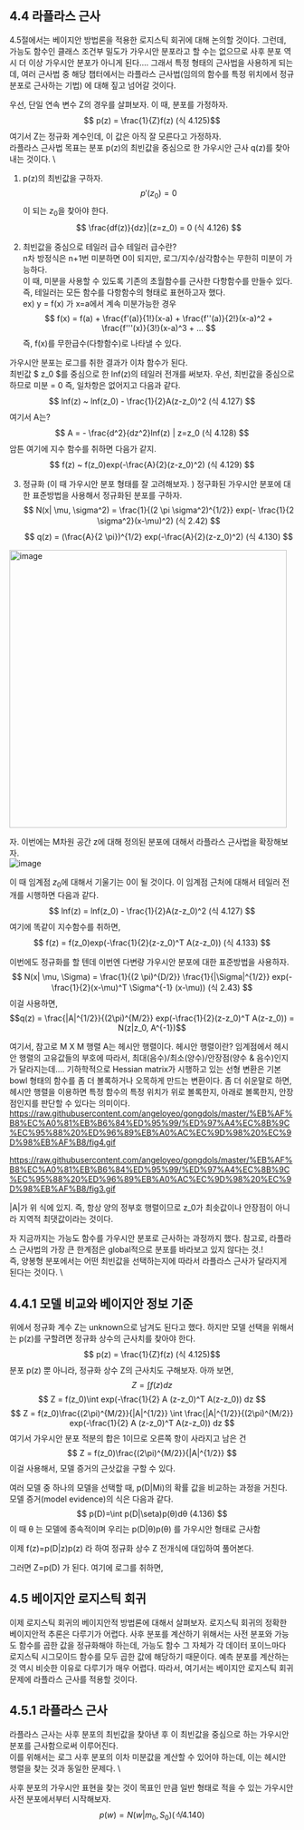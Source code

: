 ## 4.4 라플라스 근사
4.5절에서는 베이지안 방법론을 적용한 로지스틱 회귀에 대해 논의할 것이다. 
그런데, 가능도 함수인 클래스 조건부 밀도가 가우시안 분포라고 할 수는 없으므로 사후 분포 역시 더 이상 가우시안 분포가 아니게 된다.... 
그래서 특정 형태의 근사법을 사용하게 되는데, 여러 근사법 중 해당 챕터에서는 라플라스 근사법(임의의 함수를 특정 위치에서 정규 분포로 근사하는 기법)
에 대해 짚고 넘어갈 것이다.

우선, 단일 연속 변수 Z의 경우를 살펴보자. 이 때, 분포를 가정하자. 
$$ p(z) = \frac{1}{Z}f(z) (식 4.125)$$
여기서 Z는 정규화 계수인데, 이 값은 아직 잘 모른다고 가정하자.   \
라플라스 근사법 목표는 분포 p(z)의 최빈값을 중심으로 한 가우시안 근사 q(z)를 찾아내는 것이다. \

1) p(z)의 최빈값을 구하자. 
$$ p'(z_0) = 0 $$
이 되는 $z_0$을 찾아야 한다. 
$$ \frac{df(z)}{dz}|(z=z_0) = 0  (식 4.126) $$

2) 최빈값을 중심으로 테일러 급수
테일러 급수란?   \
n차 방정식은 n+1번 미분하면 0이 되지만, 로그/지수/삼각함수는 무한히 미분이 가능하다.  \
이 때, 미분을 사용할 수 있도록 기존의 초월함수를 근사한 다항함수를 만들수 있다.  \
즉, 테일러는 모든 함수를 다항함수의 형태로 표현하고자 했다.  \
ex) y = f(x) 가 x=a에서 계속 미분가능한 경우 
$$ f(x) = f(a) + \frac{f'(a)}{1!}(x-a)  + \frac{f''(a)}{2!}(x-a)^2 + \frac{f'''(x)}{3!}(x-a)^3 + ...  $$
즉, f(x)를 무한급수(다항함수)로 나타낼 수 있다. 


가우시안 분포는 로그를 취한 결과가 이차 함수가 된다. \
최빈값 $ z_0 $를 중심으로 한 lnf(z)의 테일러 전개를 써보자. 우선, 최빈값을 중심으로 하므로 미분 = 0 즉, 일차항은 없어지고 다음과 같다. 
$$ lnf(z) ~ lnf(z_0) - \frac{1}{2}A(z-z_0)^2  (식 4.127) $$
여기서 A는? 
$$ A = - \frac{d^2}{dz^2}lnf(z) | z=z_0  (식 4.128) $$
암튼 여기에 지수 함수를 취하면 다음가 같지. 
$$ f(z) ~ f(z_0)exp(-\frac{A}{2}(z-z_0)^2)  (식 4.129) $$

3) 정규화 (이 때 가우시안 분포 형태를 잘 고려해보자. )
정구화된 가우시안 분포에 대한 표준방법을 사용해서 정규화된 분포를 구하자. 
$$ N(x| \mu, \sigma^2) = \frac{1}{(2 \pi \sigma^2)^{1/2}} exp(- \frac{1}{2 \sigma^2}(x-\mu)^2) (식 2.42) $$
$$ q(z) = (\frac{A}{2 \pi})^{1/2} exp(-\frac{A}{2}(z-z_0)^2) (식 4.130) $$

<img width="490" alt="image" src="https://user-images.githubusercontent.com/71582504/220542106-4bb8f586-06e6-472f-932c-e855fe69b7aa.png">


자. 이번에는 M차원 공간 z에 대해 정의된 분포에 대해서 라플라스 근사법을 확장해보자. \
![image](https://user-images.githubusercontent.com/71582504/220542945-18579379-2409-4c4a-8490-bd5672bb0d9c.png)

이 때 임계점 $z_0$에 대해서 기울기는 0이 될 것이다. 이 임계점 근처에 대해서 테일러 전개를 시행하면 다음과 같다. 
$$ lnf(z) = lnf(z_0) - \frac{1}{2}A(z-z_0)^2  (식 4.127) $$
여기에 똑같이 지수함수를 취하면, 
$$ f(z) = f(z_0)exp(-\frac{1}{2}(z-z_0)^T A(z-z_0))  (식 4.133) $$

이번에도 정규화를 할 텐데 이번엔 다변량 가우시안 분포에 대한 표준방법을 사용하자. 
$$ N(x| \mu, \Sigma) = \frac{1}{(2 \pi)^{D/2}} \frac{1}{|\Sigma|^{1/2}} exp(-\frac{1}{2}(x-\mu)^T \Sigma^{-1} (x-\mu)) (식 2.43) $$
이걸 사용하면, 
$$q(z) = \frac{|A|^{1/2}}{(2\pi)^{M/2}} exp(-\frac{1}{2}(z-z_0)^T A(z-z_0)) = N(z|z_0, A^{-1})$$

여기서, 참고로 M X M 행렬 A는 헤시안 행렬이다. 
헤시안 행렬이란? 
임계점에서 헤시안 행렬의 고유값들의 부호에 따라서, 최대(음수)/최소(양수)/안장점(양수 & 음수)인지가 달라지는데....
기하학적으로 Hessian matrix가 시행하고 있는 선형 변환은 기본 bowl 형태의 함수를 좀 더 볼록하거나 오목하게 만드는 변환이다.
좀 더 쉬운말로 하면, 헤시안 행렬을 이용하면 특정 함수의 특정 위치가 위로 볼록한지, 아래로 볼록한지, 안장점인지를 판단할 수 있다는 의미이다.
https://raw.githubusercontent.com/angeloyeo/gongdols/master/%EB%AF%B8%EC%A0%81%EB%B6%84%ED%95%99/%ED%97%A4%EC%8B%9C%EC%95%88%20%ED%96%89%EB%A0%AC%EC%9D%98%20%EC%9D%98%EB%AF%B8/fig4.gif

https://raw.githubusercontent.com/angeloyeo/gongdols/master/%EB%AF%B8%EC%A0%81%EB%B6%84%ED%95%99/%ED%97%A4%EC%8B%9C%EC%95%88%20%ED%96%89%EB%A0%AC%EC%9D%98%20%EC%9D%98%EB%AF%B8/fig3.gif

|A|가 위 식에 있지. 즉, 항상 양의 정부호 행렬이므로 z_0가 최솟값이나 안장점이 아니라 지역적 최댓값이라는 것이다. 

자 지금까지는 가능도 함수를 가우시안 분포로 근사하는 과정까지 했다. 
참고로, 라플라스 근사법의 가장 큰 한계점은 global적으로 분포를 바라보고 있지 않다는 것.! \
즉, 양봉형 분포에서는 어떤 최빈값을 선택하는지에 따라서 라플라스 근사가 달라지게 된다는 것이다. \


## 4.4.1 모델 비교와 베이지안 정보 기준
위에서 정규화 계수 Z는 unknown으로 남겨도 된다고 했다.
하지만 모델 선택을 위해서는 p(z)를 구할려면 정규화 상수의 근사치를 찾아야 한다. 
$$ p(z) = \frac{1}{Z}f(z) (식 4.125)$$
분포 p(z) 뿐 아니라, 정규화 상수 Z의 근사치도 구해보자. 
아까 보면, 
$$ Z = \int f(z)dz $$
$$ Z = f(z_0)\int exp(-\frac{1}{2} A (z-z_0)^T A(z-z_0)) dz $$
$$ Z = f(z_0)\frac{(2\pi)^{M/2}}{|A|^{1/2}} \int \frac{|A|^{1/2}}{(2\pi)^{M/2}} exp(-\frac{1}{2} A (z-z_0)^T A(z-z_0)) dz $$
여기서 가우시안 분포 적분의 합은 1이므로 오른쪽 항이 사라지고 남은 건
$$ Z = f(z_0)\frac{(2\pi)^{M/2}}{|A|^{1/2}} $$ 
이걸 사용해서, 모델 증거의 근삿값을 구할 수 있다. 

여러 모델 중 하나의 모델을 선택할 때, p(D|Mi)의 확률 값을 비교하는 과정을 거친다. 
모델 증거(model evidence)의 식은 다음과 같다. 
$$ p(D)=\int p(D|\seta)p(θ)dθ (4.136) $$
이 때 θ
 는 모델에 종속적이며 우리는 p(D|θ)p(θ)
 를 가우시안 형태로 근사함

이제 f(z)=p(D|z)p(z)
 라 하여 정규화 상수 Z
 전개식에 대입하여 풀어본다.

그러면 Z=p(D)
 가 된다.
여기에 로그를 취하면,
## 4.5 베이지안 로지스틱 회귀
이제 로지스틱 회귀의 베이지안적 방법론에 대해서 살펴보자.
로지스틱 회귀의 정확한 베이지안적 추론은 다루기가 어렵다. 사후 분포를 계산하기 위해서는 사전 분포와 가능도 함수를 곱한 값을 정규화해야 하는데, 가능도 함수 그 자체가 각 데이터 포이느마다 로지스틱 시그모이드 함수를 모두 곱한 값에 해당하기 때문이다. 
예측 분포를 계산하는 것 역시 비슷한 이유로 다루기가 매우 어렵다. 따라서, 여기서는 베이지안 로지스틱 회귀 문제에 라플라스 근사를 적용할 것이다. 

## 4.5.1 라플라스 근사
라플라스 근사는 사후 분포의 최빈값을 찾아낸 후 이 최빈값을 중심으로 하는 가우시안 분포를 근사함으로써 이루어진다.  \
이를 위해서는 로그 사후 분포의 이차 미분값을 계산할 수 있어야 하는데, 이는 헤시안 행렬을 찾는 것과 동일한 문제다. \

사후 분포의 가우시안 표현을 찾는 것이 목표인 만큼 일반 형태로 적을 수 있는 가우시안 사전 분포에서부터 시작해보자. 
$$ p(w) = N(w|m_0, S_0)  (식 4.140) $$

